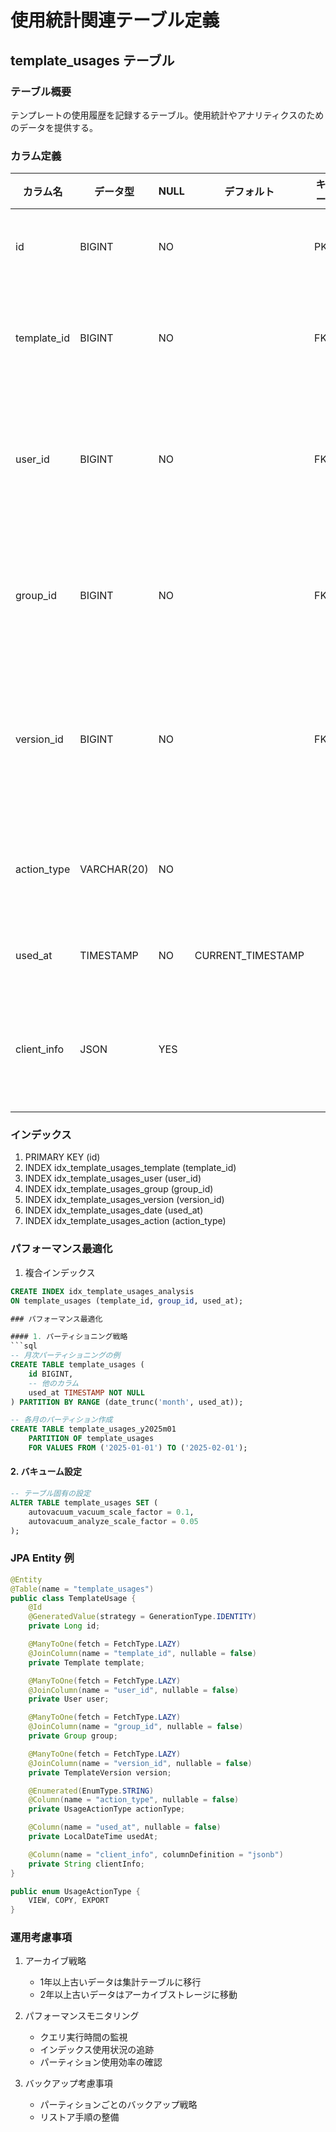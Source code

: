 # 使用統計関連テーブル定義

## template_usages テーブル

### テーブル概要
テンプレートの使用履歴を記録するテーブル。使用統計やアナリティクスのためのデータを提供する。

### カラム定義
| カラム名 | データ型 | NULL | デフォルト | キー | 説明 |
|---------|----------|------|------------|------|------|
| id | BIGINT | NO | | PK | 使用履歴ID |
| template_id | BIGINT | NO | | FK | テンプレートID |
| user_id | BIGINT | NO | | FK | 使用者のユーザーID |
| group_id | BIGINT | NO | | FK | 使用時のグループID |
| version_id | BIGINT | NO | | FK | 使用時のバージョンID |
| action_type | VARCHAR(20) | NO | | | アクション種別 |
| used_at | TIMESTAMP | NO | CURRENT_TIMESTAMP | | 使用日時 |
| client_info | JSON | YES | | | クライアント情報 |

### インデックス
1. PRIMARY KEY (id)
2. INDEX idx_template_usages_template (template_id)
3. INDEX idx_template_usages_user (user_id)
4. INDEX idx_template_usages_group (group_id)
5. INDEX idx_template_usages_version (version_id)
6. INDEX idx_template_usages_date (used_at)
7. INDEX idx_template_usages_action (action_type)

### パフォーマンス最適化
1. 複合インデックス
```sql
CREATE INDEX idx_template_usages_analysis 
ON template_usages (template_id, group_id, used_at);

### パフォーマンス最適化

#### 1. パーティショニング戦略
```sql
-- 月次パーティショニングの例
CREATE TABLE template_usages (
    id BIGINT,
    -- 他のカラム
    used_at TIMESTAMP NOT NULL
) PARTITION BY RANGE (date_trunc('month', used_at));

-- 各月のパーティション作成
CREATE TABLE template_usages_y2025m01 
    PARTITION OF template_usages
    FOR VALUES FROM ('2025-01-01') TO ('2025-02-01');
```

#### 2. バキューム設定
```sql
-- テーブル固有の設定
ALTER TABLE template_usages SET (
    autovacuum_vacuum_scale_factor = 0.1,
    autovacuum_analyze_scale_factor = 0.05
);
```

### JPA Entity 例
```java
@Entity
@Table(name = "template_usages")
public class TemplateUsage {
    @Id
    @GeneratedValue(strategy = GenerationType.IDENTITY)
    private Long id;

    @ManyToOne(fetch = FetchType.LAZY)
    @JoinColumn(name = "template_id", nullable = false)
    private Template template;

    @ManyToOne(fetch = FetchType.LAZY)
    @JoinColumn(name = "user_id", nullable = false)
    private User user;

    @ManyToOne(fetch = FetchType.LAZY)
    @JoinColumn(name = "group_id", nullable = false)
    private Group group;

    @ManyToOne(fetch = FetchType.LAZY)
    @JoinColumn(name = "version_id", nullable = false)
    private TemplateVersion version;

    @Enumerated(EnumType.STRING)
    @Column(name = "action_type", nullable = false)
    private UsageActionType actionType;

    @Column(name = "used_at", nullable = false)
    private LocalDateTime usedAt;

    @Column(name = "client_info", columnDefinition = "jsonb")
    private String clientInfo;
}

public enum UsageActionType {
    VIEW, COPY, EXPORT
}
```

### 運用考慮事項

1. アーカイブ戦略
   - 1年以上古いデータは集計テーブルに移行
   - 2年以上古いデータはアーカイブストレージに移動

2. パフォーマンスモニタリング
   - クエリ実行時間の監視
   - インデックス使用状況の追跡
   - パーティション使用効率の確認

3. バックアップ考慮事項
   - パーティションごとのバックアップ戦略
   - リストア手順の整備